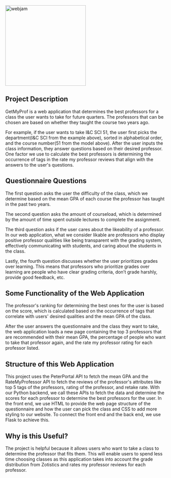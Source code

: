 <img width="252" alt="webjam" src="https://github.com/amhaiskar0921/ProfRecs/assets/130187401/0d70346f-7332-4f15-af39-2d5dbfa4ba09">

## Project Description

GetMyProf is a web application that determines the best professors for a class the user wants to take for future quarters. The professors that can be chosen are based on whether they taught the course two years ago. 

For example, if the user wants to take I&C SCI 51, the user first picks the department(I&C SCI from the example above), sorted in alphabetical order, and the course number(51 from the model above). After the user inputs the class information, they answer questions based on their desired professor. One factor we use to calculate the best professors is determining the occurrence of tags in the rate my professor reviews that align with the answers to the user's questions. 

## Questionnaire Questions
The first question asks the user the difficulty of the class, which we determine based on the mean GPA of each course the professor has taught in the past two years.

The second question asks the amount of courseload, which is determined by the amount of time spent outside lectures to complete the assignment.

The third question asks if the user cares about the likeability of a professor. In our web application, what we consider likable are professors who display positive professor qualities like being transparent with the grading system, effectively communicating with students, and caring about the students in the class. 

Lastly, the fourth question discusses whether the user prioritizes grades over learning. This means that professors who prioritize grades over learning are people who have clear grading criteria, don’t grade harshly, provide good feedback, etc. 

## Some Functionality of the Web Application
The professor's ranking for determining the best ones for the user is based on the score, which is calculated based on the occurrence of tags that correlate with users' desired qualities and the mean GPA of the class.

After the user answers the questionnaire and the class they want to take, the web application loads a new page containing the top 3 professors that are recommended with their mean GPA, the percentage of people who want to take that professor again, and the rate my professor rating for each professor listed.

## Structure of this Web Application
This project uses the PeterPortal API to fetch the mean GPA and the RateMyProfessor API to fetch the reviews of the professor's attributes like top 5 tags of the professors, rating of the professor, and retake rate. With our Python backend, we call these APIs to fetch the data and determine the scores for each professor to determine the best professors for the user. In the front end, we use HTML to provide the web page structure of the questionnaire and how the user can pick the class and CSS to add more styling to our website. To connect the front end and the back end, we use Flask to achieve this. 

## Why is this Useful?
The project is helpful because it allows users who want to take a class to determine the professor that fits them. This will enable users to spend less time choosing classes as this application takes into account the grade distribution from Zotistics and rates my professor reviews for each professor. 
